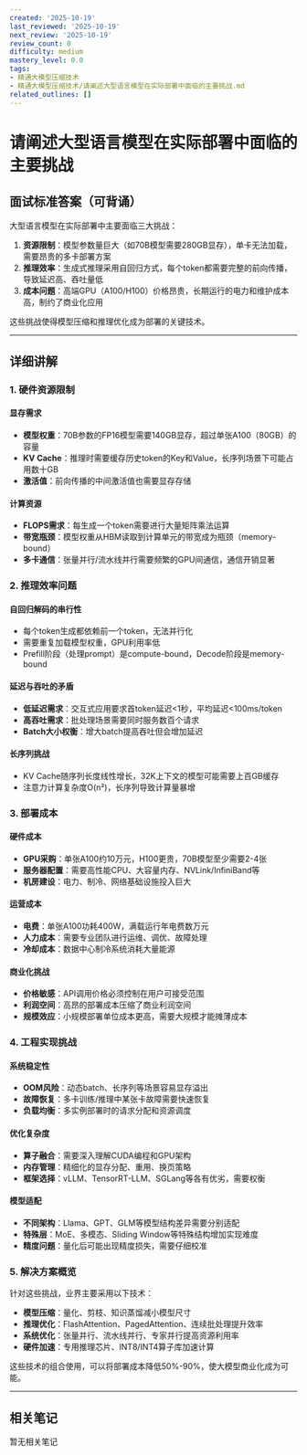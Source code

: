 ```yaml
---
created: '2025-10-19'
last_reviewed: '2025-10-19'
next_review: '2025-10-19'
review_count: 0
difficulty: medium
mastery_level: 0.0
tags:
- 精通大模型压缩技术
- 精通大模型压缩技术/请阐述大型语言模型在实际部署中面临的主要挑战.md
related_outlines: []
---
```


# 请阐述大型语言模型在实际部署中面临的主要挑战

## 面试标准答案（可背诵）

大型语言模型在实际部署中主要面临三大挑战：

1. **资源限制**：模型参数量巨大（如70B模型需要280GB显存），单卡无法加载，需要昂贵的多卡部署方案
2. **推理效率**：生成式推理采用自回归方式，每个token都需要完整的前向传播，导致延迟高、吞吐量低
3. **成本问题**：高端GPU（A100/H100）价格昂贵，长期运行的电力和维护成本高，制约了商业化应用

这些挑战使得模型压缩和推理优化成为部署的关键技术。

---

## 详细讲解

### 1. 硬件资源限制

#### 显存需求
- **模型权重**：70B参数的FP16模型需要140GB显存，超过单张A100（80GB）的容量
- **KV Cache**：推理时需要缓存历史token的Key和Value，长序列场景下可能占用数十GB
- **激活值**：前向传播的中间激活值也需要显存存储

#### 计算资源
- **FLOPS需求**：每生成一个token需要进行大量矩阵乘法运算
- **带宽瓶颈**：模型权重从HBM读取到计算单元的带宽成为瓶颈（memory-bound）
- **多卡通信**：张量并行/流水线并行需要频繁的GPU间通信，通信开销显著

### 2. 推理效率问题

#### 自回归解码的串行性
- 每个token生成都依赖前一个token，无法并行化
- 需要重复加载模型权重，GPU利用率低
- Prefill阶段（处理prompt）是compute-bound，Decode阶段是memory-bound

#### 延迟与吞吐的矛盾
- **低延迟需求**：交互式应用要求首token延迟<1秒，平均延迟<100ms/token
- **高吞吐需求**：批处理场景需要同时服务数百个请求
- **Batch大小权衡**：增大batch提高吞吐但会增加延迟

#### 长序列挑战
- KV Cache随序列长度线性增长，32K上下文的模型可能需要上百GB缓存
- 注意力计算复杂度O(n²)，长序列导致计算量暴增

### 3. 部署成本

#### 硬件成本
- **GPU采购**：单张A100约10万元，H100更贵，70B模型至少需要2-4张
- **服务器配置**：需要高性能CPU、大容量内存、NVLink/InfiniBand等
- **机房建设**：电力、制冷、网络基础设施投入巨大

#### 运营成本
- **电费**：单张A100功耗400W，满载运行年电费数万元
- **人力成本**：需要专业团队进行运维、调优、故障处理
- **冷却成本**：数据中心制冷系统消耗大量能源

#### 商业化挑战
- **价格敏感**：API调用价格必须控制在用户可接受范围
- **利润空间**：高昂的部署成本压缩了商业利润空间
- **规模效应**：小规模部署单位成本更高，需要大规模才能摊薄成本

### 4. 工程实现挑战

#### 系统稳定性
- **OOM风险**：动态batch、长序列等场景容易显存溢出
- **故障恢复**：多卡训练/推理中某张卡故障需要快速恢复
- **负载均衡**：多实例部署时的请求分配和资源调度

#### 优化复杂度
- **算子融合**：需要深入理解CUDA编程和GPU架构
- **内存管理**：精细化的显存分配、重用、换页策略
- **框架选择**：vLLM、TensorRT-LLM、SGLang等各有优劣，需要权衡

#### 模型适配
- **不同架构**：Llama、GPT、GLM等模型结构差异需要分别适配
- **特殊层**：MoE、多模态、Sliding Window等特殊结构增加实现难度
- **精度问题**：量化后可能出现精度损失，需要仔细校准

### 5. 解决方案概览

针对这些挑战，业界主要采用以下技术：

- **模型压缩**：量化、剪枝、知识蒸馏减小模型尺寸
- **推理优化**：FlashAttention、PagedAttention、连续批处理提升效率
- **系统优化**：张量并行、流水线并行、专家并行提高资源利用率
- **硬件加速**：专用推理芯片、INT8/INT4算子库加速计算

这些技术的组合使用，可以将部署成本降低50%-90%，使大模型商业化成为可能。


---

## 相关笔记
<!-- 自动生成 -->

暂无相关笔记

